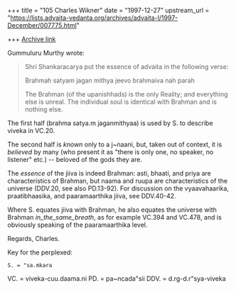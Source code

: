 +++
title = "105 Charles Wikner"
date = "1997-12-27"
upstream_url = "https://lists.advaita-vedanta.org/archives/advaita-l/1997-December/007775.html"

+++
[Archive link](https://lists.advaita-vedanta.org/archives/advaita-l/1997-December/007775.html)

Gummuluru Murthy <gmurthy at MORGAN.UCS.MUN.CA> wrote:

> Shri Shankaracarya put the essence of advaita in the following verse:
>
> Brahmah satyam jagan mithya
> jeevo brahmaiva nah parah
>
> The Brahman (of the upanishhads) is the only Reality; and everything else
> is unreal. The individual soul is identical with Brahman and is nothing else.

The first half (brahma satya.m jaganmithyaa) is used by S. to describe
viveka in VC.20.

The second half is _known_ only to a j~naani, but, taken out of context,
it is _believed_ by many (who present it as "there is only one, no speaker,
no listener" etc.) -- beloved of the gods they are.

The _essence_ of the jiiva is indeed Brahman: asti, bhaati, and priya
are characteristics of Brahman, but naama and ruupa are characteristics
of the universe (DDV.20, see also PD.13-92).  For discussion on the
vyaavahaarika, praatibhaasika, and paaramaarthika jiiva, see DDV.40-42.

Where S. equates jiiva with Brahman, he also equates the universe with
Brahman _in_the_same_breath_, as for example VC.394 and VC.478, and is
obviously speaking of the paaramaarthika level.

Regards,
Charles.

Key for the perplexed:

    S. = "sa.mkara
   VC. = viveka-cuu.daama.ni
   PD. = pa~ncada"sii
  DDV. = d.rg-d.r"sya-viveka

